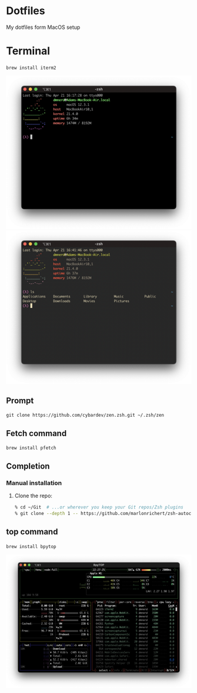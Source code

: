 # Dotfiles
My dotfiles form MacOS setup

# Terminal
`brew install iterm2`

![Terminal](https://raw.githubusercontent.com/DMNerd/Dotfiles/main/Screenshots/Term.png "My terminal")
![Terminal Gruvbox](https://raw.githubusercontent.com/DMNerd/Dotfiles/main/Screenshots/Term_gruv.png "My terminal")
## Prompt
`git clone https://github.com/cybardev/zen.zsh.git ~/.zsh/zen`

## Fetch command
`brew install pfetch`

## Completion
### Manual installation
 1. Clone the repo:
    ```zsh
    % cd ~/Git  # ...or wherever you keep your Git repos/Zsh plugins
    % git clone --depth 1 -- https://github.com/marlonrichert/zsh-autocomplete.git
    ```
## top command
`brew install bpytop`

![bpytop](https://raw.githubusercontent.com/DMNerd/dotfiles/main/Screenshots/bpytop.png "bpytop")
